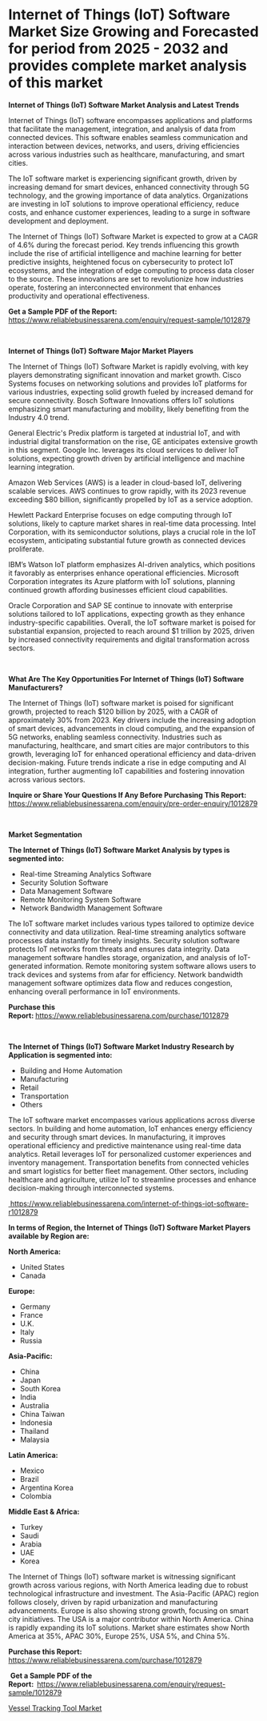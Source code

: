 <p><h1>Internet of Things (IoT) Software Market Size Growing and Forecasted for period from 2025 - 2032 and provides complete market analysis of this market</h1></p><p><strong>Internet of Things (IoT) Software Market Analysis and Latest Trends</strong></p>
<p><p>Internet of Things (IoT) software encompasses applications and platforms that facilitate the management, integration, and analysis of data from connected devices. This software enables seamless communication and interaction between devices, networks, and users, driving efficiencies across various industries such as healthcare, manufacturing, and smart cities.</p><p>The IoT software market is experiencing significant growth, driven by increasing demand for smart devices, enhanced connectivity through 5G technology, and the growing importance of data analytics. Organizations are investing in IoT solutions to improve operational efficiency, reduce costs, and enhance customer experiences, leading to a surge in software development and deployment.</p><p>The Internet of Things (IoT) Software Market is expected to grow at a CAGR of 4.6% during the forecast period. Key trends influencing this growth include the rise of artificial intelligence and machine learning for better predictive insights, heightened focus on cybersecurity to protect IoT ecosystems, and the integration of edge computing to process data closer to the source. These innovations are set to revolutionize how industries operate, fostering an interconnected environment that enhances productivity and operational effectiveness.</p></p>
<p><strong>Get a Sample PDF of the Report:&nbsp;</strong> <a href="https://www.reliablebusinessarena.com/enquiry/request-sample/1012879?utm_campaign=3212&utm_medium=2&utm_source=Github&utm_content=ia&utm_term=11032025&utm_id=internet-of-things-iot-software">https://www.reliablebusinessarena.com/enquiry/request-sample/1012879</a></p>
<p>&nbsp;</p>
<p><strong>Internet of Things (IoT) Software Major Market Players</strong></p>
<p><p>The Internet of Things (IoT) Software Market is rapidly evolving, with key players demonstrating significant innovation and market growth. Cisco Systems focuses on networking solutions and provides IoT platforms for various industries, expecting solid growth fueled by increased demand for secure connectivity. Bosch Software Innovations offers IoT solutions emphasizing smart manufacturing and mobility, likely benefiting from the Industry 4.0 trend. </p><p>General Electric's Predix platform is targeted at industrial IoT, and with industrial digital transformation on the rise, GE anticipates extensive growth in this segment. Google Inc. leverages its cloud services to deliver IoT solutions, expecting growth driven by artificial intelligence and machine learning integration. </p><p>Amazon Web Services (AWS) is a leader in cloud-based IoT, delivering scalable services. AWS continues to grow rapidly, with its 2023 revenue exceeding $80 billion, significantly propelled by IoT as a service adoption. </p><p>Hewlett Packard Enterprise focuses on edge computing through IoT solutions, likely to capture market shares in real-time data processing. Intel Corporation, with its semiconductor solutions, plays a crucial role in the IoT ecosystem, anticipating substantial future growth as connected devices proliferate. </p><p>IBM’s Watson IoT platform emphasizes AI-driven analytics, which positions it favorably as enterprises enhance operational efficiencies. Microsoft Corporation integrates its Azure platform with IoT solutions, planning continued growth affording businesses efficient cloud capabilities. </p><p>Oracle Corporation and SAP SE continue to innovate with enterprise solutions tailored to IoT applications, expecting growth as they enhance industry-specific capabilities. Overall, the IoT software market is poised for substantial expansion, projected to reach around $1 trillion by 2025, driven by increased connectivity requirements and digital transformation across sectors.</p></p>
<p>&nbsp;</p>
<p><strong>What Are The Key Opportunities For Internet of Things (IoT) Software Manufacturers?</strong></p>
<p><p>The Internet of Things (IoT) software market is poised for significant growth, projected to reach $120 billion by 2025, with a CAGR of approximately 30% from 2023. Key drivers include the increasing adoption of smart devices, advancements in cloud computing, and the expansion of 5G networks, enabling seamless connectivity. Industries such as manufacturing, healthcare, and smart cities are major contributors to this growth, leveraging IoT for enhanced operational efficiency and data-driven decision-making. Future trends indicate a rise in edge computing and AI integration, further augmenting IoT capabilities and fostering innovation across various sectors.</p></p>
<p><strong>Inquire or Share Your Questions If Any Before Purchasing This Report:</strong> <a href="https://www.reliablebusinessarena.com/enquiry/pre-order-enquiry/1012879?utm_campaign=3212&utm_medium=2&utm_source=Github&utm_content=ia&utm_term=11032025&utm_id=internet-of-things-iot-software">https://www.reliablebusinessarena.com/enquiry/pre-order-enquiry/1012879</a></p>
<p>&nbsp;</p>
<p><strong>Market Segmentation</strong></p>
<p><strong>The Internet of Things (IoT) Software Market Analysis by types is segmented into:</strong></p>
<p><ul><li>Real-time Streaming Analytics Software</li><li>Security Solution Software</li><li>Data Management Software</li><li>Remote Monitoring System Software</li><li>Network Bandwidth Management Software</li></ul></p>
<p><p>The IoT software market includes various types tailored to optimize device connectivity and data utilization. Real-time streaming analytics software processes data instantly for timely insights. Security solution software protects IoT networks from threats and ensures data integrity. Data management software handles storage, organization, and analysis of IoT-generated information. Remote monitoring system software allows users to track devices and systems from afar for efficiency. Network bandwidth management software optimizes data flow and reduces congestion, enhancing overall performance in IoT environments.</p></p>
<p><strong>Purchase this Report:&nbsp;</strong><a href="https://www.reliablebusinessarena.com/purchase/1012879?utm_campaign=3212&utm_medium=2&utm_source=Github&utm_content=ia&utm_term=11032025&utm_id=internet-of-things-iot-software">https://www.reliablebusinessarena.com/purchase/1012879</a></p>
<p>&nbsp;</p>
<p><strong>The Internet of Things (IoT) Software Market Industry Research by Application is segmented into:</strong></p>
<p><ul><li>Building and Home Automation</li><li>Manufacturing</li><li>Retail</li><li>Transportation</li><li>Others</li></ul></p>
<p><p>The IoT software market encompasses various applications across diverse sectors. In building and home automation, IoT enhances energy efficiency and security through smart devices. In manufacturing, it improves operational efficiency and predictive maintenance using real-time data analytics. Retail leverages IoT for personalized customer experiences and inventory management. Transportation benefits from connected vehicles and smart logistics for better fleet management. Other sectors, including healthcare and agriculture, utilize IoT to streamline processes and enhance decision-making through interconnected systems.</p></p>
<p><a href="https://www.reliablebusinessarena.com/internet-of-things-iot-software-r1012879?utm_campaign=3212&utm_medium=2&utm_source=Github&utm_content=ia&utm_term=11032025&utm_id=internet-of-things-iot-software">&nbsp;https://www.reliablebusinessarena.com/internet-of-things-iot-software-r1012879</a></p>
<p><strong>In terms of Region, the Internet of Things (IoT) Software Market Players available by Region are:</strong></p>
<p>
    <p> <strong> North America: </strong>
        <ul>
            <li>United States</li>
            <li>Canada</li>
        </ul>
        </p> 
    <p> <strong> Europe: </strong>
        <ul>
            <li>Germany</li>
            <li>France</li>
            <li>U.K.</li>
            <li>Italy</li>
            <li>Russia</li>
        </ul>
        </p> 
    <p> <strong> Asia-Pacific: </strong>
        <ul>
            <li>China</li>
            <li>Japan</li>
            <li>South Korea</li>
            <li>India</li>
            <li>Australia</li>
            <li>China Taiwan</li>
            <li>Indonesia</li>
            <li>Thailand</li>
            <li>Malaysia</li>
        </ul>
        </p> 
    <p> <strong> Latin America: </strong>
        <ul>
            <li>Mexico</li>
            <li>Brazil</li>
            <li>Argentina Korea</li>
            <li>Colombia</li>
        </ul>
        </p> 
    <p> <strong> Middle East & Africa: </strong>
        <ul>
            <li>Turkey</li>
            <li>Saudi</li>
            <li>Arabia</li>
            <li>UAE</li>
            <li>Korea</li>
        </ul>
    </p>
    </p>
<p><p>The Internet of Things (IoT) software market is witnessing significant growth across various regions, with North America leading due to robust technological infrastructure and investment. The Asia-Pacific (APAC) region follows closely, driven by rapid urbanization and manufacturing advancements. Europe is also showing strong growth, focusing on smart city initiatives. The USA is a major contributor within North America. China is rapidly expanding its IoT solutions. Market share estimates show North America at 35%, APAC 30%, Europe 25%, USA 5%, and China 5%.</p></p>
<p><strong>Purchase this Report: </strong><a href="https://www.reliablebusinessarena.com/purchase/1012879?utm_campaign=3212&utm_medium=2&utm_source=Github&utm_content=ia&utm_term=11032025&utm_id=internet-of-things-iot-software">https://www.reliablebusinessarena.com/purchase/1012879</a></p>
<p>&nbsp;<strong>Get a Sample PDF of the Report:&nbsp;&nbsp;</strong><a href="https://www.reliablebusinessarena.com/enquiry/request-sample/1012879?utm_campaign=3212&utm_medium=2&utm_source=Github&utm_content=ia&utm_term=11032025&utm_id=internet-of-things-iot-software">https://www.reliablebusinessarena.com/enquiry/request-sample/1012879</a></p>
<p><strong></strong></p>
<p><p><a href="https://github.com/elodielamto06/Market-Research-Report-List-1/blob/main/vessel-tracking-tool-market.md?utm_campaign=3212&utm_medium=2&utm_source=Github&utm_content=ia&utm_term=11032025&utm_id=internet-of-things-iot-software">Vessel Tracking Tool Market</a></p></p>